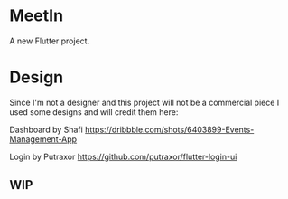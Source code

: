 # MeetIn

A new Flutter project.

# Design
Since I'm not a designer and this project will not be a commercial piece I used some designs and will credit them here:

Dashboard by Shafi https://dribbble.com/shots/6403899-Events-Management-App

Login by Putraxor https://github.com/putraxor/flutter-login-ui

## WIP
